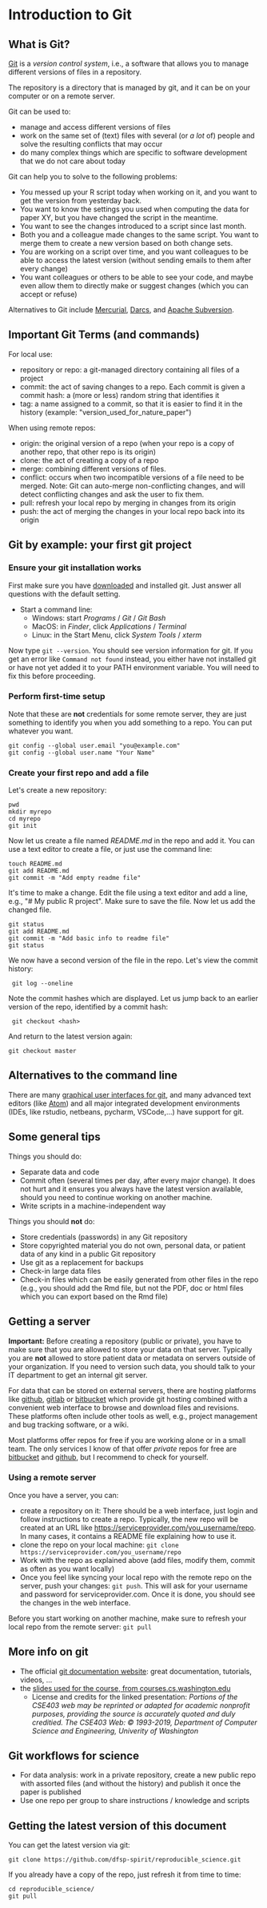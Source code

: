 # Introduction to Git

## What is Git?

[Git](https://git-scm.com/) is a *version control system*, i.e., a software that allows you to manage different versions of files in a repository.

The repository is a directory that is managed by git, and it can be on your computer or on a remote server.

Git can be used to:
* manage and access different versions of files
* work on the same set of (text) files with several (or *a lot* of) people and solve the resulting conflicts that may occur
* do many complex things which are specific to software development that we do not care about today

Git can help you to solve to the following problems:
* You messed up your R script today when working on it, and you want to get the version from yesterday back.
* You want to know the settings you used when computing the data for paper XY, but you have changed the script in the meantime.
* You want to see the changes introduced to a script since last month.
* Both you and a colleague made changes to the same script. You want to merge them to create a new version based on both change sets.
* You are working on a script over time, and you want colleagues to be able to access the latest version (without sending emails to them after every change)
* You want colleagues or others to be able to see your code, and maybe even allow them to directly make or suggest changes (which you can accept or refuse)


Alternatives to Git include [Mercurial](https://www.mercurial-scm.org/), [Darcs](http://darcs.net/), and [Apache Subversion](https://subversion.apache.org/).

## Important Git Terms (and commands)

For local use:

* repository or repo: a git-managed directory containing all files of a project
* commit: the act of saving changes to a repo. Each commit is given a commit hash: a (more or less) random string that identifies it
* tag: a name assigned to a commit, so that it is easier to find it in the history (example: "version_used_for_nature_paper")

When using remote repos:

* origin: the original version of a repo (when your repo is a copy of another repo, that other repo is its origin)
* clone: the act of creating a copy of a repo
* merge: combining different versions of files.
* conflict: occurs when two incompatible versions of a file need to be merged. Note: Git can auto-merge non-conflicting changes, and will detect conflicting changes and ask the user to fix them.
* pull: refresh your local repo by merging in changes from its origin
* push: the act of merging the changes in your local repo back into its origin

## Git by example: your first git project

### Ensure your git installation works

First make sure you have [downloaded](https://git-scm.com/) and installed git. Just answer all questions with the default setting.

* Start a command line:
  * Windows: start *Programs* / *Git* / *Git Bash*
  * MacOS: in *Finder*, click *Applications* / *Terminal*
  * Linux: in the Start Menu, click *System Tools* / *xterm*

Now type `git --version`. You should see version information for git. If you get an error like `Command not found` instead, you either have not installed git or have not yet added it to your PATH environment variable. You will need to fix this before proceeding.

### Perform first-time setup

Note that these are **not** credentials for some remote server, they are just something to identify you when you add something to a repo. You can put whatever you want.

    git config --global user.email "you@example.com"
    git config --global user.name "Your Name"


### Create your first repo and add a file

Let's create a new repository:

    pwd
    mkdir myrepo
    cd myrepo
    git init

Now let us create a file named *README.md* in the repo and add it. You can use a text editor to create a file, or just use the command line:

    touch README.md
    git add README.md
    git commit -m "Add empty readme file"

It's time to make a change. Edit the file using a text editor and add a line, e.g., "# My public R project". Make sure to save the file. Now let us add the changed file.

    git status
    git add README.md
    git commit -m "Add basic info to readme file"
    git status

 We now have a second version of the file in the repo. Let's view the commit history:

     git log --oneline

 Note the commit hashes which are displayed. Let us jump back to an earlier version of the repo, identified by a commit hash:

     git checkout <hash>

 And return to the latest version again:

    git checkout master

## Alternatives to the command line

There are many [graphical user interfaces for git](https://git-scm.com/downloads/guis), and many advanced text editors (like [Atom](https://atom.io/)) and all major integrated development environments (IDEs, like rstudio, netbeans, pycharm, VSCode,...) have support for git.

## Some general tips

Things you should do:

* Separate data and code
* Commit often (several times per day, after every major change). It does not hurt and it ensures you always have the latest version available, should you need to continue working on another machine.
* Write scripts in a machine-independent way


Things you should **not** do:

* Store credentials (passwords) in any Git repository
* Store copyrighted material you do not own, personal data, or patient data of any kind in a public Git repository
* Use git as a replacement for backups
* Check-in large data files
* Check-in files which can be easily generated from other files in the repo (e.g., you should add the Rmd file, but not the PDF, doc or html files which you can export based on the Rmd file)


## Getting a server

**Important:** Before creating a repository (public or private), you have to make sure that you are allowed to store your data on that server. Typically you are **not** allowed to store patient data or metadata on servers outside of your organization. If you need to version such data, you should talk to your IT department to get an internal git server.

For data that can be stored on external servers, there are hosting platforms like [github](https://github.com/), [gitlab](https://gitlab.com/) or [bitbucket](https://bitbucket.org/) which provide git hosting combined with a convenient web interface to browse and download files and revisions. These platforms often include other tools as well, e.g., project management and bug tracking software, or a wiki.

Most platforms offer repos for free if you are working alone or in a small team. The only services I know of that offer *private* repos for free are [bitbucket](https://bitbucket.org/) and [github](https://github.com/), but I recommend to check for yourself.


### Using a remote server

Once you have a server, you can:

* create a repository on it: There should be a web interface, just login and follow instructions to create a repo. Typically, the new repo will be created at an URL like https://serviceprovider.com/you_username/repo. In many cases, it contains a README file explaining how to use it.
* clone the repo on your local machine: `git clone https://serviceprovider.com/you_username/repo`
* Work with the repo as explained above (add files, modify them, commit as often as you want locally)
* Once you feel like syncing your local repo with the remote repo on the server, push your changes: `git push`. This will ask for your username and password for serviceprovider.com. Once it is done, you should see the changes in the web interface.

Before you start working on another machine, make sure to refresh your local repo from the remote server: `git pull`


## More info on git

* The official [git documentation website](https://git-scm.com/doc): great documentation, tutorials, videos, ...
* the [slides used for the course, from courses.cs.washington.edu](https://courses.cs.washington.edu/courses/cse403/13au/lectures/git.ppt.pdf)
  * License and credits for the linked presentation: *Portions of the CSE403 web may be reprinted or adapted for academic nonprofit purposes, providing the source is accurately quoted and duly creditied. The CSE403 Web: © 1993-2019, Department of Computer Science and Engineering, Univerity of Washington*

## Git workflows for science

* For data analysis: work in a private repository, create a new public repo with assorted files (and without the history) and publish it once the paper is published
* Use one repo per group to share instructions / knowledge and scripts


## Getting the latest version of this document

You can get the latest version via git:

    git clone https://github.com/dfsp-spirit/reproducible_science.git

If you already have a copy of the repo, just refresh it from time to time:

    cd reproducible_science/
    git pull
